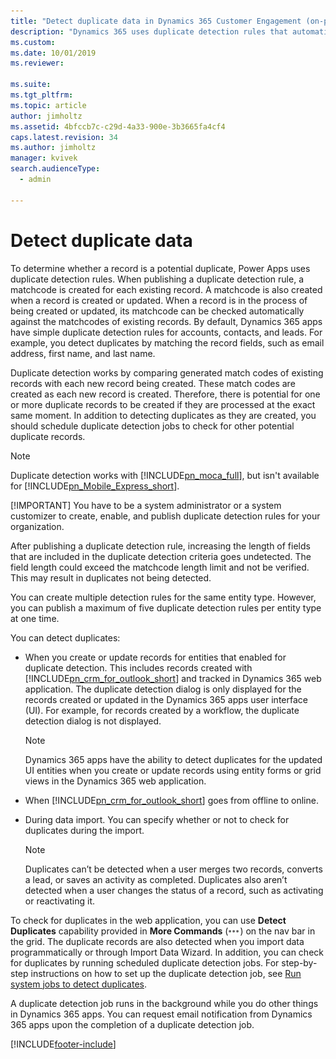 ```yaml
---
title: "Detect duplicate data in Dynamics 365 Customer Engagement (on-premises)"
description: "Dynamics 365 uses duplicate detection rules that automatically check new records against old ones. It's also recommended to schedule duplicate detection jobs."
ms.custom: 
ms.date: 10/01/2019
ms.reviewer: 

ms.suite: 
ms.tgt_pltfrm: 
ms.topic: article
author: jimholtz
ms.assetid: 4bfccb7c-c29d-4a33-900e-3b3665fa4cf4
caps.latest.revision: 34
ms.author: jimholtz
manager: kvivek
search.audienceType: 
  - admin

---
```

# Detect duplicate data 

To determine whether a record is a potential duplicate, Power Apps uses duplicate detection rules. When publishing a duplicate detection rule, a matchcode is created for each existing record. A matchcode is also created when a record is created or updated. When a record is in the process of being created or updated, its matchcode can be checked automatically against the matchcodes of existing records. By default, Dynamics 365 apps have simple duplicate detection rules for accounts, contacts, and leads. For example, you detect duplicates by matching the record fields, such as email address, first name, and last name.  
  
 Duplicate detection works by comparing generated match codes of existing records with each new record being created. These match codes are created as each new record is created. Therefore, there is potential for one or more duplicate records to be created if they are processed at the exact same moment. In addition to detecting duplicates as they are created, you should schedule duplicate detection jobs to check for other potential duplicate records.  
  
> [!NOTE]
>  Duplicate detection works with [!INCLUDE[pn_moca_full](../includes/pn-moca-full.md)], but isn't available for [!INCLUDE[pn_Mobile_Express_short](../includes/pn-mobile-express-short.md)].  
> 
> [!IMPORTANT]
>  You have to be a system administrator or a system customizer to create, enable, and publish duplicate detection rules for your organization.  
> 
>  After publishing a duplicate detection rule, increasing the length of fields that are included in the duplicate detection criteria goes undetected. The field length could exceed the matchcode length limit and not be verified. This may result in duplicates not being detected.  
> 
>  You can create multiple detection rules for the same entity type. However, you can publish a maximum of five duplicate detection rules per entity type at one time.  
  
 You can detect duplicates:  
  
- When you create or update records for entities that enabled for duplicate detection. This includes records created with [!INCLUDE[pn_crm_for_outlook_short](../includes/pn-crm-for-outlook-short.md)] and tracked in Dynamics 365 web application. The duplicate detection dialog is only displayed for the records created or updated in the Dynamics 365 apps user interface (UI). For example, for records created by a workflow, the duplicate detection dialog is not displayed.  
  
  > [!NOTE]
  > Dynamics 365 apps have the ability to detect duplicates for the updated UI entities when you create or update records using entity forms or grid views in the Dynamics 365 web application.  
  
- When [!INCLUDE[pn_crm_for_outlook_short](../includes/pn-crm-for-outlook-short.md)] goes from offline to online.  
  
- During data import. You can specify whether or not to check for duplicates during the import.  
  
  > [!NOTE]
  >  Duplicates can’t be detected when a user merges two records, converts a lead, or saves an activity as completed. Duplicates also aren’t detected when a user changes the status of a record, such as activating or reactivating it.  
  
To check for duplicates in the web application, you can use **Detect Duplicates** capability provided in **More Commands** (![More commands button](../admin/media/not-available.gif "More commands button")) on the nav bar in the grid. The duplicate records are also detected when you import data programmatically or through Import Data Wizard. In addition, you can check for duplicates by running scheduled duplicate detection jobs. For step-by-step instructions on how to set up the duplicate detection job, see [Run system jobs to detect duplicates](run-bulk-system-jobs-detect-duplicate-records.md).  
  
A duplicate detection job runs in the background while you do other things in Dynamics 365 apps. You can request email notification from Dynamics 365 apps upon the completion of a duplicate detection job. 



[!INCLUDE[footer-include](../../../includes/footer-banner.md)]
